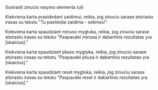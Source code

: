 Susirasti zinuciu rasymo elementa (ul)

Kiekviena karta prasidedant zaidimui, reikia, jog zinuciu sarase atsirastu irasas su tekstu "Tu pasileidai zaidima - sekmes!"

Kiekviena karta spaudziant minuso mygtuka, reikia, jog zinuciu sarase atsirastu irasas su tekstu "Paspaudei minusa ir dabartinis rezultatas yra [skaicius]."

Kiekviena karta spaudziant pliuso mygtuka, reikia, jog zinuciu sarase atsirastu irasas su tekstu "Paspaudei pliusa ir dabartinis rezultatas yra [skaicius]."

Kiekviena karta spaudziant reset mygtuka, reikia, jog zinuciu sarase atsirastu irasas su tekstu "Paspaudei reset ir dabartinis rezultatas yra [skaicius]."